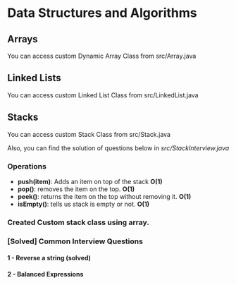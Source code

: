 # Data Structures and Algorithms

## Arrays

You can access custom Dynamic Array Class from src/Array.java

## Linked Lists

You can access custom Linked List Class from src/LinkedList.java

## Stacks

You can access custom Stack Class from src/Stack.java

Also, you can find the solution of questions below in _src/StackInterview.java_

### Operations

* **push(item)**: Adds an item on top of the stack **O(1)**
* **pop()**: removes the item on the top. **O(1)**
* **peek()**: returns the item on the top without removing it. **O(1)**
* **isEmpty()**: tells us stack is empty or not. **O(1)**

### Created Custom stack class using array.

### [Solved] Common Interview Questions

#### 1 - Reverse a string (solved)

#### 2 - Balanced Expressions